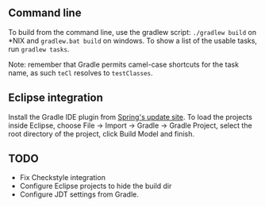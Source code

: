 ## Command line

To build from the command line, use the gradlew script: `./gradlew build` on *NIX and `gradlew.bat build` on windows. To show a list of the usable tasks, run `gradlew tasks`.

Note: remember that Gradle permits camel-case shortcuts for the task name, as such `teCl` resolves to `testClasses`.

## Eclipse integration

Install the Gradle IDE plugin from [Spring's update site](http://dist.springsource.com/release/TOOLS/gradle). To load the projects inside Eclipse, choose File -> Import -> Gradle -> Gradle Project, select the root directory of the project, click Build Model and finish.  

## TODO

* Fix Checkstyle integration
* Configure Eclipse projects to hide the build dir
* Configure JDT settings from Gradle.